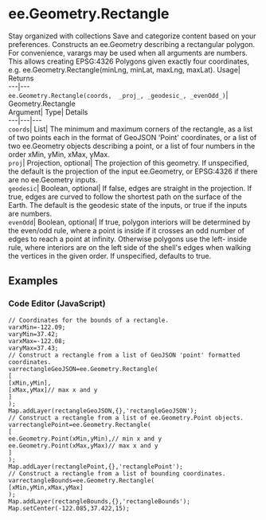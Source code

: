  
#  ee.Geometry.Rectangle 
Stay organized with collections  Save and categorize content based on your preferences. 
Constructs an ee.Geometry describing a rectangular polygon. 
For convenience, varargs may be used when all arguments are numbers. This allows creating EPSG:4326 Polygons given exactly four coordinates, e.g. ee.Geometry.Rectangle(minLng, minLat, maxLng, maxLat).
Usage| Returns  
---|---  
`ee.Geometry.Rectangle(coords,  _proj_, _geodesic_, _evenOdd_)`| Geometry.Rectangle  
Argument| Type| Details  
---|---|---  
`coords`| List| The minimum and maximum corners of the rectangle, as a list of two points each in the format of GeoJSON 'Point' coordinates, or a list of two ee.Geometry objects describing a point, or a list of four numbers in the order xMin, yMin, xMax, yMax.  
`proj`| Projection, optional| The projection of this geometry. If unspecified, the default is the projection of the input ee.Geometry, or EPSG:4326 if there are no ee.Geometry inputs.  
`geodesic`| Boolean, optional| If false, edges are straight in the projection. If true, edges are curved to follow the shortest path on the surface of the Earth. The default is the geodesic state of the inputs, or true if the inputs are numbers.  
`evenOdd`| Boolean, optional| If true, polygon interiors will be determined by the even/odd rule, where a point is inside if it crosses an odd number of edges to reach a point at infinity. Otherwise polygons use the left- inside rule, where interiors are on the left side of the shell's edges when walking the vertices in the given order. If unspecified, defaults to true.  
## Examples
### Code Editor (JavaScript)
```
// Coordinates for the bounds of a rectangle.
varxMin=-122.09;
varyMin=37.42;
varxMax=-122.08;
varyMax=37.43;
// Construct a rectangle from a list of GeoJSON 'point' formatted coordinates.
varrectangleGeoJSON=ee.Geometry.Rectangle(
[
[xMin,yMin],
[xMax,yMax]// max x and y
]
);
Map.addLayer(rectangleGeoJSON,{},'rectangleGeoJSON');
// Construct a rectangle from a list of ee.Geometry.Point objects.
varrectanglePoint=ee.Geometry.Rectangle(
[
ee.Geometry.Point(xMin,yMin),// min x and y
ee.Geometry.Point(xMax,yMax)// max x and y
]
);
Map.addLayer(rectanglePoint,{},'rectanglePoint');
// Construct a rectangle from a list of bounding coordinates.
varrectangleBounds=ee.Geometry.Rectangle(
[xMin,yMin,xMax,yMax]
);
Map.addLayer(rectangleBounds,{},'rectangleBounds');
Map.setCenter(-122.085,37.422,15);
```

